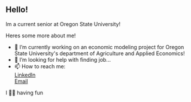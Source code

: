 ## Hello! 

Im a current senior at Oregon State University! 

Heres some more about me! 
- 🔭 I’m currently working on an economic modeling project for Oregon State University's department of Agriculture and Applied Economics! 
- 🤔 I’m looking for help with finding job...
- 📫 How to reach me: <br/>
  <a href=www.linkedin.com/in/tiaflorescarr>LinkedIn</a> <br/>
  <a href=tiaflores290@gmail.com>Email</a>
  
I 🫶🏼 having fun
